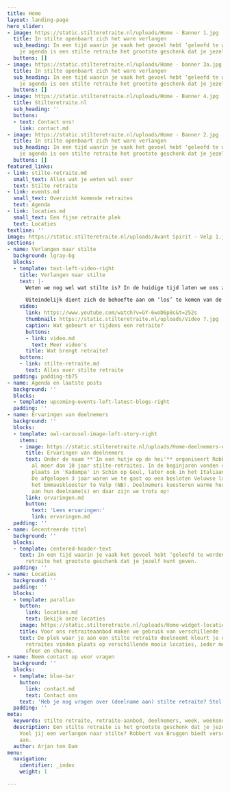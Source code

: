 ```yaml
---
title: Home
layout: landing-page
hero_slider:
- image: https://static.stilteretraite.nl/uploads/Home - Banner 1.jpg
  title: In stilte openbaart zich het ware verlangen
  sub_heading: In een tijd waarin je vaak het gevoel hebt ‘geleefd te worden’ door
    je agenda is een stilte retraite het grootste geschenk dat je jezelf kunt geven.
  buttons: []
- image: https://static.stilteretraite.nl/uploads/Home - banner 3a.jpg
  title: In stilte openbaart zich het ware verlangen
  sub_heading: In een tijd waarin je vaak het gevoel hebt ‘geleefd te worden’ door
    je agenda is een stilte retraite het grootste geschenk dat je jezelf kunt geven.
  buttons: []
- image: https://static.stilteretraite.nl/uploads/Home - Banner 4.jpg
  title: Stilteretraite.nl
  sub_heading: ''
  buttons:
  - text: Contact ons!
    link: contact.md
- image: https://static.stilteretraite.nl/uploads/Home - Banner 2.jpg
  title: In stilte openbaart zich het ware verlangen
  sub_heading: In een tijd waarin je vaak het gevoel hebt ‘geleefd te worden’ door
    je agenda is een stilte retraite het grootste geschenk dat je jezelf kunt geven.
  buttons: []
featured_links:
- link: stilte-retraite.md
  small_text: Alles wat je weten wil over
  text: Stilte retraite
- link: events.md
  small_text: Overzicht komende retraites
  text: Agenda
- link: locaties.md
  small_text: Een fijne retraite plek
  text: Locaties
textline: ''
image: https://static.stilteretraite.nl/uploads/Avant Spirit - Velp 1.jpg
sections:
- name: Verlangen naar stilte
  background: lgray-bg
  blocks:
  - template: text-left-video-right
    title: Verlangen naar stilte
    text: |-
      Weten we nog wel wat stilte is? In de huidige tijd laten we ons zo meesleuren door het collectieve ritme, dat we het gevoel hebben ‘geleefd te worden’. Diep van binnen vragen we ons af of wat we doen nog wel klopt met waar we naar verlangen. Maar onze innerlijke fluisterstem wordt stelselmatig overstemd door de aanjager in ons en langzaam ontwikkelt zich een chronische vermoeidheid.

      Uiteindelijk dient zich de behoefte aan om ‘los’ te komen van de dagelijkse sleur: een verlangen naar stilte, ruimte en bezinning. Misschien ben je daarom ook wel op deze website aanbeland?
    video:
      link: https://www.youtube.com/watch?v=GY-6woD6p8c&t=252s
      thumbnail: https://static.stilteretraite.nl/uploads/Video 7.jpg
      caption: Wat gebeurt er tijdens een retraite?
      buttons:
      - link: video.md
        text: Meer video's
      title: Wat brengt retraite?
    buttons:
    - link: stilte-retraite.md
      text: Alles over stilte retraite
  padding: padding-tb75
- name: Agenda en laatste posts
  background: ''
  blocks:
  - template: upcoming-events-left-latest-blogs-right
  padding: ''
- name: Ervaringen van deelnemers
  background: ''
  blocks:
  - template: owl-carousel-image-left-story-right
    items:
    - image: https://static.stilteretraite.nl/uploads/Home-deelnemers-ervaringen.jpg
      title: Ervaringen van deelnemers
      text: Onder de naam **'In een hutje op de hei'** organiseert Robbert van Bruggen
        al meer dan 10 jaar stilte-retraites. In de beginjaren vonden de retraites
        plaats in 'Kadampa' in Schin op Geul, later ook in het Italiaanse Ca du Chittu.
        De afgelopen 3 jaar waren we te gast op een besloten Veluwse landgoed en in
        het Emmausklooster te Velp (NB). Deelnemers koesteren warme herinneringen
        aan hun deelname(s) en daar zijn we trots op!
      link: ervaringen.md
      button:
        text: 'Lees ervaringen:'
        link: ervaringen.md
  padding: ''
- name: Gecentreerde titel
  background: ''
  blocks:
  - template: centered-header-text
    text: In een tijd waarin je vaak het gevoel hebt ‘geleefd te worden’ is een stilte
      retraite het grootste geschenk dat je jezelf kunt geven.
  padding: ''
- name: Locaties
  background: ''
  padding: ''
  blocks:
  - template: parallax
    button:
      link: locaties.md
      text: Bekijk onze locaties
    image: https://static.stilteretraite.nl/uploads/Home-widget-locaties.jpg
    title: Voor ons retraiteaanbod maken we gebruik van verschillende locaties
    text: De plek waar je aan een stilte retraite deelneemt kleurt je ervaring. Onze
      retraites vinden plaats op verschillende mooie locaties, ieder met een eigen
      sfeer en charme.
- name: Neem contact op voor vragen
  background: ''
  blocks:
  - template: blue-bar
    button:
      link: contact.md
      text: Contact ons
    text: 'Heb je nog vragen over (deelname aan) stilte retraite? Stel ze gerust!   '
  padding: ''
meta:
  keywords: stilte retraite, retraite-aanbod, deelnemers, week, weekend
  description: Een stilte retraite is het grootste geschenk dat je jezelf kunt geven.
    Voel jij een verlangen naar stilte? Robbert van Bruggen biedt verschillende retraitevormen
    aan.
  author: Arjan ten Dam
menu:
  navigation:
    identifier: _index
    weight: 1

---
```

